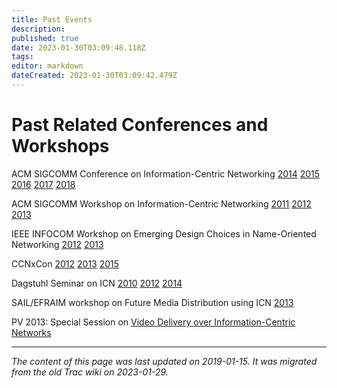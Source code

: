 ```yaml
---
title: Past Events
description: 
published: true
date: 2023-01-30T03:09:48.118Z
tags: 
editor: markdown
dateCreated: 2023-01-30T03:09:42.479Z
---
```


# Past Related Conferences and Workshops
ACM SIGCOMM Conference on Information-Centric Networking [2014](http://conferences2.sigcomm.org/acm-icn/2014/) [2015](http://conferences2.sigcomm.org/acm-icn/2015/) [2016](http://conferences2.sigcomm.org/acm-icn/2016/) [2017](http://conferences2.sigcomm.org/acm-icn/2017/) [2018](http://conferences2.sigcomm.org/acm-icn/2018/)

ACM SIGCOMM Workshop on Information-Centric Networking [2011](http://www.neclab.eu/icn-2011/) [2012](http://www.neclab.eu/icn-2012/) [2013](http://conferences.sigcomm.org/sigcomm/2013/icn.php)

IEEE INFOCOM Workshop on Emerging Design Choices in Name-Oriented Networking [2012](http://www.ieee-infocom.org/2012/nomen/) [2013](http://infocom.di.unimi.it/index.php/nomenwksp.html)

CCNxCon [2012](http://www.ccnx.org/ccnxcon2012/) [2013](http://www.ccnx.org/ccnxcon2013/) [2015](https://www.ccnx.org/ccnxcon-2015/)

Dagstuhl Seminar on ICN [2010](http://www.dagstuhl.de/en/program/calendar/semhp/?semnr=10492) [2012](http://www.dagstuhl.de/en/program/calendar/semhp/?semnr=12361) [2014](http://www.dagstuhl.de/en/program/calendar/semhp/?semnr=14291)

SAIL/EFRAIM workshop on Future Media Distribution using ICN [2013](http://www.sail-project.eu/future-media-distribution-information-centric-networks/)

PV 2013: Special Session on [Video Delivery over Information-Centric Networks](http://www.ietf.org/mail-archive/web/icnrg/current/msg00471.html)
&nbsp;
&nbsp;
&nbsp;

---

*The content of this page was last updated on 2019-01-15. It was migrated from the old Trac wiki on 2023-01-29.*